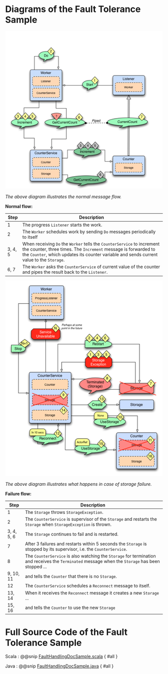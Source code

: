 
<a id="fault-tolerance-sample"></a>
# Diagrams of the Fault Tolerance Sample

![faulttolerancesample-normal-flow.png](./images/faulttolerancesample-normal-flow.png)

*The above diagram illustrates the normal message flow.*

**Normal flow:**

|Step    | Description                                                                                                                                                                                                                           |
|--------|---------------------------------------------------------------------------------------------------------------------------------------------------------------------------------------------------------------------------------------|
|1       | The progress `Listener` starts the work.                                                                                                                                                                                              |
|2       | The `Worker` schedules work by sending `Do` messages periodically to itself                                                                                                                                                           |
|3, 4, 5 | When receiving `Do` the `Worker` tells the `CounterService` to increment the counter, three times. The `Increment` message is forwarded to the `Counter`, which updates its counter variable and sends current value to the `Storage`.|
|6, 7    | The `Worker` asks the `CounterService` of current value of the counter and pipes the result back to the `Listener`.                                                                                                                   |

![faulttolerancesample-failure-flow.png](./images/faulttolerancesample-failure-flow.png)

*The above diagram illustrates what happens in case of storage failure.*

**Failure flow:**

|Step       | Description                                                                                                                                      |
|-----------|--------------------------------------------------------------------------------------------------------------------------------------------------|
|1          | The `Storage` throws `StorageException`.                                                                                                         |
|2          | The `CounterService` is supervisor of the `Storage` and restarts the `Storage` when `StorageException` is thrown.                                |
|3, 4, 5, 6 | The `Storage` continues to fail and is restarted.                                                                                                |
|7          | After 3 failures and restarts within 5 seconds the `Storage` is stopped by its supervisor, i.e. the `CounterService`.                            |
|8          | The `CounterService` is also watching the `Storage` for termination and receives the `Terminated` message when the `Storage` has been stopped ...|
|9, 10, 11  | and tells the `Counter` that there is no `Storage`.                                                                                              |
|12         | The `CounterService` schedules a `Reconnect` message to itself.                                                                                  |
|13, 14     | When it receives the `Reconnect` message it creates a new `Storage` ...                                                                          |
|15, 16     | and tells the `Counter` to use the new `Storage`                                                                                                 |

# Full Source Code of the Fault Tolerance Sample

Scala
:  @@snip [FaultHandlingDocSample.scala](/gemini-docs/src/test/scala/docs/actor/FaultHandlingDocSample.scala) { #all }

Java
:  @@snip [FaultHandlingDocSample.java](/gemini-docs/src/test/java/jdocs/actor/FaultHandlingDocSample.java) { #all }
